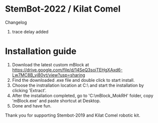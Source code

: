 # StemBot-2022 / Kilat Comel
Changelog
1. trace delay added

# Installation guide
1. Download the latest custom mBlock at https://drive.google.com/file/d/14SeQ3soiTEHgXAxd6-Lw7MC8B_yi80yt/view?usp=sharing
2. Find the downloaded .exe file and double click to start install.
3. Choose the instrallation location at C:\ and start the installation by clicking 'Extract'. 
4. After the installation completed, go to 'C:\mBlock_MokRH' folder, copy 'mBlock.exe' and paste shortcut at Desktop.
5. Done and have fun.

Thank you for supporting Stembot-2019 and Kilat Comel robotic kit.
